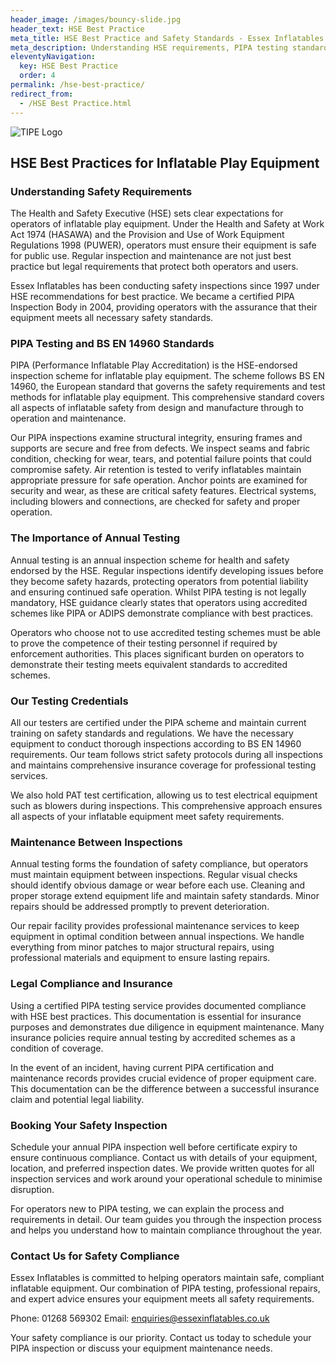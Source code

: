 ```yaml
---
header_image: /images/bouncy-slide.jpg
header_text: HSE Best Practice
meta_title: HSE Best Practice and Safety Standards - Essex Inflatables
meta_description: Understanding HSE requirements, PIPA testing standards, and safety compliance for inflatable play equipment. BS EN 14960 standards and legal obligations explained.
eleventyNavigation:
  key: HSE Best Practice
  order: 4
permalink: /hse-best-practice/
redirect_from:
  - /HSE Best Practice.html
---
```

![TIPE Logo](/images/tipe-logo.jpg)

## HSE Best Practices for Inflatable Play Equipment

### Understanding Safety Requirements

The Health and Safety Executive (HSE) sets clear expectations for operators of inflatable play equipment. Under the Health and Safety at Work Act 1974 (HASAWA) and the Provision and Use of Work Equipment Regulations 1998 (PUWER), operators must ensure their equipment is safe for public use. Regular inspection and maintenance are not just best practice but legal requirements that protect both operators and users.

Essex Inflatables has been conducting safety inspections since 1997 under HSE recommendations for best practice. We became a certified PIPA Inspection Body in 2004, providing operators with the assurance that their equipment meets all necessary safety standards.

### PIPA Testing and BS EN 14960 Standards

PIPA (Performance Inflatable Play Accreditation) is the HSE-endorsed inspection scheme for inflatable play equipment. The scheme follows BS EN 14960, the European standard that governs the safety requirements and test methods for inflatable play equipment. This comprehensive standard covers all aspects of inflatable safety from design and manufacture through to operation and maintenance.

Our PIPA inspections examine structural integrity, ensuring frames and supports are secure and free from defects. We inspect seams and fabric condition, checking for wear, tears, and potential failure points that could compromise safety. Air retention is tested to verify inflatables maintain appropriate pressure for safe operation. Anchor points are examined for security and wear, as these are critical safety features. Electrical systems, including blowers and connections, are checked for safety and proper operation.

### The Importance of Annual Testing

Annual testing is an annual inspection scheme for health and safety endorsed by the HSE. Regular inspections identify developing issues before they become safety hazards, protecting operators from potential liability and ensuring continued safe operation. Whilst PIPA testing is not legally mandatory, HSE guidance clearly states that operators using accredited schemes like PIPA or ADIPS demonstrate compliance with best practices.

Operators who choose not to use accredited testing schemes must be able to prove the competence of their testing personnel if required by enforcement authorities. This places significant burden on operators to demonstrate their testing meets equivalent standards to accredited schemes.

### Our Testing Credentials

All our testers are certified under the PIPA scheme and maintain current training on safety standards and regulations. We have the necessary equipment to conduct thorough inspections according to BS EN 14960 requirements. Our team follows strict safety protocols during all inspections and maintains comprehensive insurance coverage for professional testing services.

We also hold PAT test certification, allowing us to test electrical equipment such as blowers during inspections. This comprehensive approach ensures all aspects of your inflatable equipment meet safety requirements.

### Maintenance Between Inspections

Annual testing forms the foundation of safety compliance, but operators must maintain equipment between inspections. Regular visual checks should identify obvious damage or wear before each use. Cleaning and proper storage extend equipment life and maintain safety standards. Minor repairs should be addressed promptly to prevent deterioration.

Our repair facility provides professional maintenance services to keep equipment in optimal condition between annual inspections. We handle everything from minor patches to major structural repairs, using professional materials and equipment to ensure lasting repairs.

### Legal Compliance and Insurance

Using a certified PIPA testing service provides documented compliance with HSE best practices. This documentation is essential for insurance purposes and demonstrates due diligence in equipment maintenance. Many insurance policies require annual testing by accredited schemes as a condition of coverage.

In the event of an incident, having current PIPA certification and maintenance records provides crucial evidence of proper equipment care. This documentation can be the difference between a successful insurance claim and potential legal liability.

### Booking Your Safety Inspection

Schedule your annual PIPA inspection well before certificate expiry to ensure continuous compliance. Contact us with details of your equipment, location, and preferred inspection dates. We provide written quotes for all inspection services and work around your operational schedule to minimise disruption.

For operators new to PIPA testing, we can explain the process and requirements in detail. Our team guides you through the inspection process and helps you understand how to maintain compliance throughout the year.

### Contact Us for Safety Compliance

Essex Inflatables is committed to helping operators maintain safe, compliant inflatable equipment. Our combination of PIPA testing, professional repairs, and expert advice ensures your equipment meets all safety requirements.

Phone: 01268 569302
Email: enquiries@essexinflatables.co.uk

Your safety compliance is our priority. Contact us today to schedule your PIPA inspection or discuss your equipment maintenance needs.